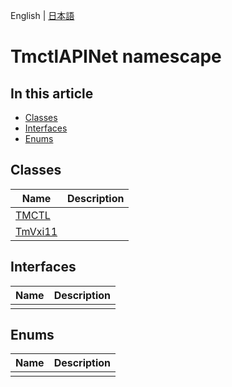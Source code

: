 English | [日本語](Mm.ja.md)

# TmctlAPINet namescape

## In this article

- [Classes](#classes)
- [Interfaces](#interfaces)
- [Enums](#enums)

## Classes
|Name|Description|
|---|---|
|[TMCTL](TmctlAPINet.TMCTL.md)||
|[TmVxi11](TmctlAPINet.TmVXI11.md)||

## Interfaces
|Name|Description|
|---|---|
|||

## Enums
|Name|Description|
|---|---|
|||
